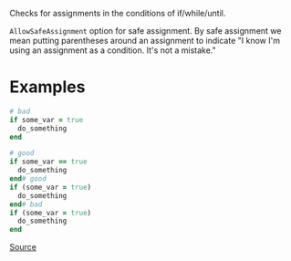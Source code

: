 
Checks for assignments in the conditions of
if/while/until.

`AllowSafeAssignment` option for safe assignment.
By safe assignment we mean putting parentheses around
an assignment to indicate "I know I'm using an assignment
as a condition. It's not a mistake."

# Examples

```ruby
# bad
if some_var = true
  do_something
end

# good
if some_var == true
  do_something
end# good
if (some_var = true)
  do_something
end# bad
if (some_var = true)
  do_something
end
```

[Source](http://www.rubydoc.info/gems/rubocop/RuboCop/Cop/Lint/AssignmentInCondition)